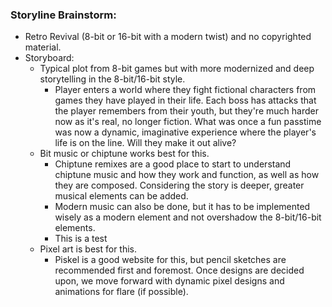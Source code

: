### Storyline Brainstorm: ###
- Retro Revival (8-bit or 16-bit with a modern twist) and no copyrighted material.
- Storyboard:
    - Typical plot from 8-bit games but with more modernized and deep storytelling in the 8-bit/16-bit style.
        - Player enters a world where they fight fictional characters from games they have played in their life. Each boss has attacks that the player remembers from their youth, but they're much harder now as it's real, no longer fiction. What was once a fun passtime was now a dynamic, imaginative experience where the player's life is on the line. Will they make it out alive?
    - Bit music or chiptune works best for this.
        - Chiptune remixes are a good place to start to understand chiptune music and how they work and function, as well as how they are composed. Considering the story is deeper, greater musical elements can be added.
        - Modern music can also be done, but it has to be implemented wisely as a modern element and not overshadow the 8-bit/16-bit elements.
        - This is a test
    - Pixel art is best for this. 
        - Piskel is a good website for this, but pencil sketches are recommended first and foremost. Once designs are decided upon, we move forward with dynamic pixel designs and animations for flare (if possible).
